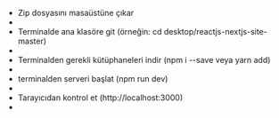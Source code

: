 <ul>
    <li>Zip dosyasını masaüstüne çıkar<li>
    <li>Terminalde ana klasöre git (örneğin: cd desktop/reactjs-nextjs-site-master)<li>
    <li>Terminalden gerekli kütüphaneleri indir (npm i --save veya yarn add)<li>
    <li>terminalden serveri başlat (npm run dev)<li>
    <li>Tarayıcıdan kontrol et (http://localhost:3000)<li>
</ul>